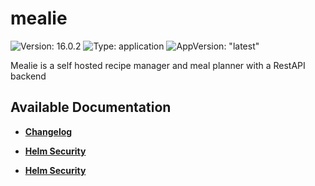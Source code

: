 # mealie

![Version: 16.0.2](https://img.shields.io/badge/Version-16.0.2-informational?style=flat-square) ![Type: application](https://img.shields.io/badge/Type-application-informational?style=flat-square) ![AppVersion: "latest"](https://img.shields.io/badge/AppVersion-"latest"-informational?style=flat-square)

Mealie is a self hosted recipe manager and meal planner with a RestAPI backend

## Available Documentation

- [**Changelog**](CHANGELOG)

- [**Helm Security**](container-security)

- [**Helm Security**](helm-security)

